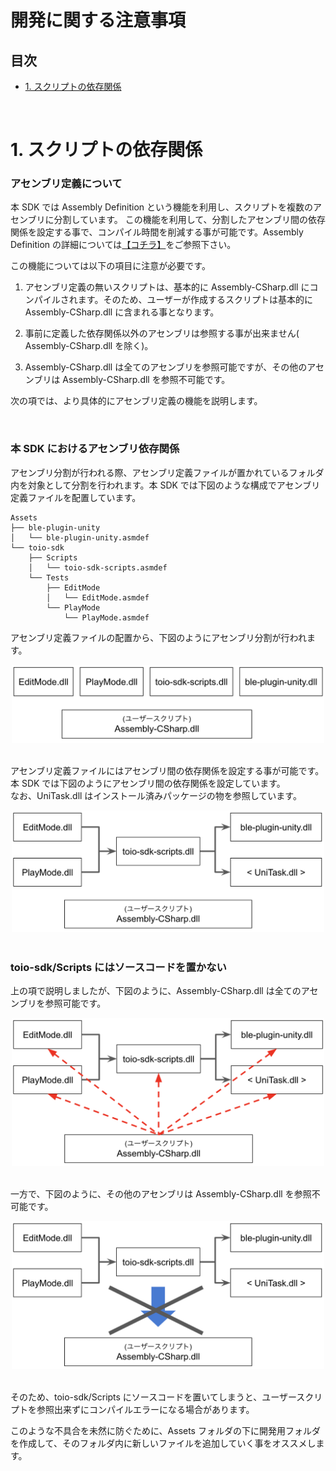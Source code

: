 # 開発に関する注意事項

## 目次

- [1. スクリプトの依存関係](development_basics.md#1-スクリプトの依存関係)

<br>

# 1. スクリプトの依存関係

### アセンブリ定義について

本 SDK では Assembly Definition という機能を利用し、スクリプトを複数のアセンブリに分割しています。
この機能を利用して、分割したアセンブリ間の依存関係を設定する事で、コンパイル時間を削減する事が可能です。Assembly Definition の詳細については[【コチラ】](https://docs.unity3d.com/ja/2018.4/Manual/ScriptCompilationAssemblyDefinitionFiles.html)をご参照下さい。

この機能については以下の項目に注意が必要です。

1. アセンブリ定義の無いスクリプトは、基本的に Assembly-CSharp.dll にコンパイルされます。そのため、ユーザーが作成するスクリプトは基本的に Assembly-CSharp.dll に含まれる事となります。

2. 事前に定義した依存関係以外のアセンブリは参照する事が出来ません( Assembly-CSharp.dll を除く)。

3. Assembly-CSharp.dll は全てのアセンブリを参照可能ですが、その他のアセンブリは Assembly-CSharp.dll を参照不可能です。

次の項では、より具体的にアセンブリ定義の機能を説明します。

<br>

### 本 SDK におけるアセンブリ依存関係

アセンブリ分割が行われる際、アセンブリ定義ファイルが置かれているフォルダ内を対象として分割を行われます。本 SDK では下図のような構成でアセンブリ定義ファイルを配置しています。


```
Assets
├── ble-plugin-unity
│   └── ble-plugin-unity.asmdef
└── toio-sdk
    ├── Scripts
    │   └── toio-sdk-scripts.asmdef
    └── Tests
        ├── EditMode
        │   └── EditMode.asmdef
        └── PlayMode
            └── PlayMode.asmdef
```

アセンブリ定義ファイルの配置から、下図のようにアセンブリ分割が行われます。

<div align="center">
<img width=500 src="res/development/assemblies.png">
</div>

<br>

アセンブリ定義ファイルにはアセンブリ間の依存関係を設定する事が可能です。
本 SDK では下図のようにアセンブリ間の依存関係を設定しています。<br>
なお、UniTask.dll はインストール済みパッケージの物を参照しています。

<div align="center">
<img width=500 src="res/development/dependencies.png">
</div>

<br>

### toio-sdk/Scripts にはソースコードを置かない

上の項で説明しましたが、下図のように、Assembly-CSharp.dll は全てのアセンブリを参照可能です。

<div align="center">
<img width=500 src="res/development/dependencies-userscript.png">
</div>

<br>

一方で、下図のように、その他のアセンブリは Assembly-CSharp.dll を参照不可能です。

<div align="center">
<img width=500 src="res/development/dependencies-missed-userscript.png">
</div>

<br>

そのため、toio-sdk/Scripts にソースコードを置いてしまうと、ユーザースクリプトを参照出来ずにコンパイルエラーになる場合があります。

このような不具合を未然に防ぐために、Assets フォルダの下に開発用フォルダを作成して、そのフォルダ内に新しいファイルを追加していく事をオススメします。